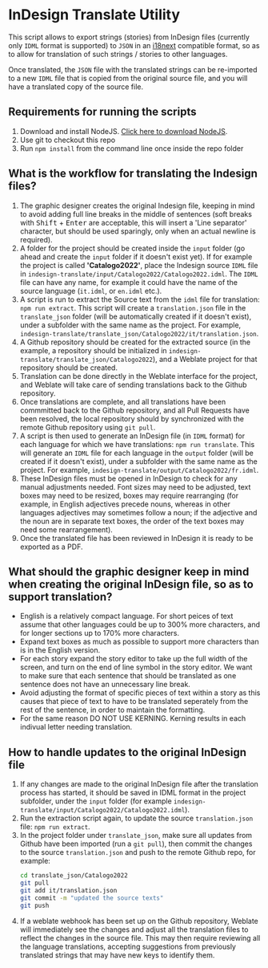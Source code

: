 # InDesign Translate Utility

This script allows to export strings (stories) from InDesign files (currently only `IDML` format is supported) to `JSON`
in an [i18next](https://www.i18next.com/) compatible format, so as to allow for translation of such strings / stories to other languages.

Once translated, the `JSON` file with the translated strings can be re-imported to a new `IDML` file that is copied from the original source file,
and you will have a translated copy of the source file.

## Requirements for running the scripts

1. Download and install NodeJS. [Click here to download NodeJS](https://nodejs.org/en/download/).
2. Use git to checkout this repo
3. Run `npm install` from the command line once inside the repo folder

## What is the workflow for translating the Indesign files?

1. The graphic designer creates the original Indesign file, keeping in mind to avoid adding full line breaks in the middle of sentences (soft breaks with <kbd>Shift</kbd> +  <kbd>Enter</kbd> are acceptable, this will insert a 'Line separator' character, but should be used sparingly, only when an actual newline is required).
2. A folder for the project should be created inside the `input` folder (go ahead and create the `input` folder if it doesn't exist yet). If for example the project is called **'Catalogo2022'**, place the Indesign source `IDML` file in `indesign-translate/input/Catalogo2022/Catalogo2022.idml`. The `IDML` file can have any name, for example it could have the name of the source language (`it.idml`, or `en.idml` etc.).
3. A script is run to extract the Source text from the `idml` file for translation: `npm run extract`. This script will create a `translation.json` file in the `translate_json` folder (will be automatically created if it doesn't exist), under a subfolder with the same name as the project. For example, `indesign-translate/translate_json/Catalogo2022/it/translation.json`.
4. A Github repository should be created for the extracted source (in the example, a repository should be initialized in `indesign-translate/translate_json/Catalogo2022`), and a Weblate project for that repository should be created.
5. Translation can be done directly in the Weblate interface for the project, and Weblate will take care of sending translations back to the Github repository.
6. Once translations are complete, and all translations have been commmitted back to the Github repository, and all Pull Requests have been resolved, the local repository should by synchronized with the remote Github repository using `git pull`.
7. A script is then used to generate an InDesign file (in `IDML` format) for each language for which we have translations: `npm run translate`. This will generate an `IDML` file for each language in the `output` folder (will be created if it doesn't exist), under a subfolder with the same name as the project. For example, `indesign-translate/output/Catalogo2022/fr.idml`.
8. These InDesign files must be opened in InDesign to check for any manual adjustments needed. Font sizes may need to be adjusted, text boxes may need to be resized, boxes may require rearranging (for example, in English adjectives precede nouns, whereas in other languages adjectives may sometimes follow a noun; if the adjective and the noun are in separate text boxes, the order of the text boxes may need some rearrangement).
9. Once the translated file has been reviewed in InDesign it is ready to be exported as a PDF.

## What should the graphic designer keep in mind when creating the original InDesign file, so as to support translation?
- English is a relatively compact language. For short peices of text assume that other languages could be up to 300% more characters, and for longer sections up to 170% more characters.
- Expand text boxes as much as possible to support more characters than is in the English version.
- For each story expand the story editor to take up the full width of the screen, and turn on the end of line symbol in the story editor. We want to make sure that each sentence that should be translated as one sentence does not have an unnecessary line break.
- Avoid adjusting the format of specific pieces of text within a story as this causes that piece of text to have to be translated seperately from the rest of the sentence, in order to maintain the formatting.
- For the same reason DO NOT USE KERNING. Kerning results in each indivual letter needing translation.

## How to handle updates to the original InDesign file

1. If any changes are made to the original InDesign file after the translation process has started, it should be saved in IDML format in the project subfolder, under the `input` folder (for example `indesign-translate/input/Catalogo2022/Catalogo2022.idml`).
2. Run the extraction script again, to update the source `translation.json` file: `npm run extract`.
3. In the project folder under `translate_json`, make sure all updates from Github have been imported (run a `git pull`), then commit the changes to the source `translation.json` and push to the remote Github repo, for example:
   ```bash
   cd translate_json/Catalogo2022
   git pull
   git add it/translation.json
   git commit -m "updated the source texts"
   git push
   ```
4. If a weblate webhook has been set up on the Github repository, Weblate will immediately see the changes and adjust all the translation files to reflect the changes in the source file. This may then require reviewing all the language translations, accepting suggestions from previously translated strings that may have new keys to identify them.
